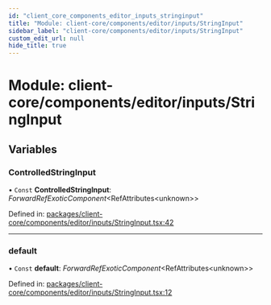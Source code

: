 ```yaml
---
id: "client_core_components_editor_inputs_stringinput"
title: "Module: client-core/components/editor/inputs/StringInput"
sidebar_label: "client-core/components/editor/inputs/StringInput"
custom_edit_url: null
hide_title: true
---
```


# Module: client-core/components/editor/inputs/StringInput

## Variables

### ControlledStringInput

• `Const` **ControlledStringInput**: *ForwardRefExoticComponent*<RefAttributes<unknown\>\>

Defined in: [packages/client-core/components/editor/inputs/StringInput.tsx:42](https://github.com/xr3ngine/xr3ngine/blob/5c3dcaef1/packages/client-core/components/editor/inputs/StringInput.tsx#L42)

___

### default

• `Const` **default**: *ForwardRefExoticComponent*<RefAttributes<unknown\>\>

Defined in: [packages/client-core/components/editor/inputs/StringInput.tsx:12](https://github.com/xr3ngine/xr3ngine/blob/5c3dcaef1/packages/client-core/components/editor/inputs/StringInput.tsx#L12)
